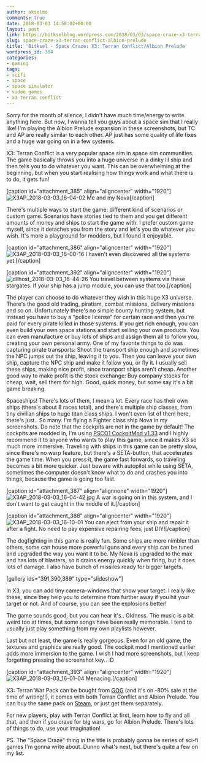 ```yaml
---
author: akselmo
comments: true
date: 2018-03-03 14:58:02+00:00
layout: post
link: https://bitkselblog.wordpress.com/2018/03/03/space-craze-x3-terran-conflict-albion-prelude/
slug: space-craze-x3-terran-conflict-albion-prelude
title: 'Bitksel - Space Craze: X3: Terran Conflict/Albion Prelude'
wordpress_id: 384
categories:
- gaming
tags:
- scifi
- space
- space simulator
- video games
- x3 terran conflict
---
```


Sorry for the month of silence, I didn't have much time/energy to write anything here. But now, I wanna tell you guys about a space sim that I really like! I'm playing the Albion Prelude expansion in these screenshots, but TC and AP are really similar to each other. AP just has some quality of life fixes and a huge war going on in a few systems.

<!-- more -->

X3: Terran Conflict is a very popular space sim in space sim communities. The game basically throws you into a huge universe in a dinky lil ship and then tells you to do whatever you want. This can be overwhelming at the beginning, but when you start realising how things work and what there is to do, it gets fun!

[caption id="attachment_385" align="aligncenter" width="1920"]![X3AP_2018-03-03_16-04-02](https://bitkselblog.files.wordpress.com/2018/03/x3ap_2018-03-03_16-04-02.jpg) Me and my Nova[/caption]

There's multiple ways to start the game: different kind of scenarios or custom game. Scenarios have stories tied to them and you get different amounts of money and ships to start the game with. I prefer custom game myself, since it detaches you from the story and let's you do whatever you wish. It's more a playground for modders, but I found it enjoyable.

[caption id="attachment_386" align="aligncenter" width="1920"]![X3AP_2018-03-03_16-00-16](https://bitkselblog.files.wordpress.com/2018/03/x3ap_2018-03-03_16-00-16.png) I haven't even discovered all the systems yet.[/caption]

[caption id="attachment_392" align="aligncenter" width="1920"]![dllhost_2018-03-03_16-44-26](https://bitkselblog.files.wordpress.com/2018/03/dllhost_2018-03-03_16-44-26.png) You travel between systems via these stargates. If your ship has a jump module, you can use that too.[/caption]

The player can choose to do whatever they wish in this huge X3 universe. There's the good old trading, piratism, combat missions, delivery missions and so on. Unfortunately there's no simple bounty hunting system, but instead you have to buy a "police license" for certain race and then you're paid for every pirate killed in those systems. If you get rich enough, you can even build your own space stations and start selling your own products. You can even manufacture or buy lots of ships and assign them all to follow you, creating your own personal army. One of my favorite things to do was capturing pirate transports: Shoot the transport ship enough and sometimes the NPC jumps out the ship, leaving it to you. Then you can leave your own ship, capture the NPC ship and make it follow you, or fly it. I usually sell these ships, making nice profit, since transport ships aren't cheap. Another good way to make profit is the stock exchange: Buy company stocks for cheap, wait, sell them for high. Good, quick money, but some say it's a bit game breaking.

Spaceships! There's lots of them, I mean a lot. Every race has their own ships (there's about 8 races total), and there's multiple ship classes, from tiny civilian ships to huge titan class ships. I won't even list of them here, there's just.. So many. I'm flying a Fighter class ship Nova in my screenshots. Do note that the cockpits are not in the game by default! The cockpits are modded in, I'm using [PSCO1 CockpitMod v1.33](https://forum.egosoft.com/viewtopic.php?t=254635) and I highly recommend it to anyone who wants to play this game, since it makes X3 so much more immersive. Traveling with ships in this game can be pretty slow, since there's no warp feature, but there's a SETA-button, that accelerates the game time. When you press it, the game fast forwards, so traveling becomes a bit more quicker. Just beware with autopilot while using SETA, sometimes the computer doesn't know what to do and crashes you into things, because the game is going too fast.

[caption id="attachment_387" align="alignnone" width="1920"]![X3AP_2018-03-03_16-04-42.jpg](https://bitkselblog.files.wordpress.com/2018/03/x3ap_2018-03-03_16-04-42.jpg) A war is going on in this system, and I don't want to get caught in the middle of it.[/caption]

[caption id="attachment_388" align="aligncenter" width="1920"]![X3AP_2018-03-03_16-10-01](https://bitkselblog.files.wordpress.com/2018/03/x3ap_2018-03-03_16-10-01.jpg) You can eject from your ship and repair it after a fight. No need to pay expensive repairing fees, just DIY![/caption]

The dogfighting in this game is really fun. Some ships are more nimbler than others, some can house more powerful guns and every ship can be tuned and upgraded the way you want it to be. My Nova is upgraded to the max and has lots of blasters, so it drains energy quickly when firing, but it does lots of damage. I also have bunch of missiles ready for bigger targets.

[gallery ids="391,390,389" type="slideshow"]

In X3, you can add tiny camera-windows that show your target. I really like these, since they help you to determine from further away if you hit your target or not. And of course, you can see the explosions better!

The game sounds good, but you can hear it's.. Oldness. The music is a bit weird too at times, but some songs have been really memorable. I tend to usually just play something from my own playlists however.

Last but not least, the game is really gorgeous. Even for an old game, the textures and graphics are really good. The cockpit mod I mentioned earlier adds more immersion to the game. I wish I had more screenshots, but I keep forgetting pressing the screenshot key.. :D

[caption id="attachment_393" align="aligncenter" width="1920"]![X3AP_2018-03-03_16-01-04](https://bitkselblog.files.wordpress.com/2018/03/x3ap_2018-03-03_16-01-04.jpg) Menacing.[/caption]

X3: Terran War Pack can be bought from [GOG](https://www.gog.com/game/x3_terran_war_pack) (and it's on -80% sale at the time of writing!!), it comes with both Terran Conflict and Albion Prelude. You can buy the same pack on [Steam](http://store.steampowered.com/sub/12588/), or just get them separately.

For new players, play with Terran Conflict at first, learn how to fly and all that, and then if you crave for big wars, go for Albion Prelude. There's lots of things to do, use your imagination!

PS. The "Space Craze" thing in the title is probably gonna be series of sci-fi games I'm gonna write about. Dunno what's next, but there's quite a few on my list.
